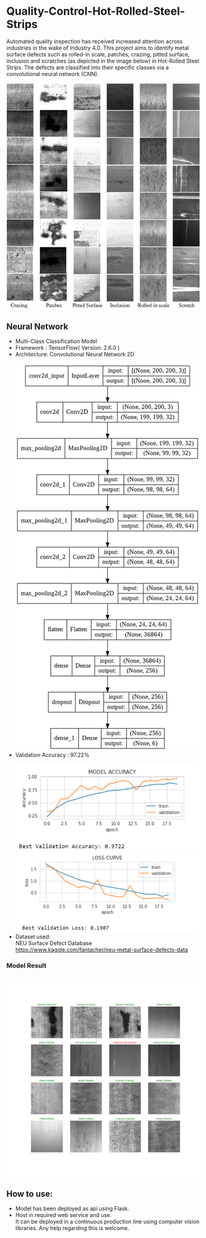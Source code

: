 # Quality-Control-Hot-Rolled-Steel-Strips
Automated quality inspection has received increased attention across industries in the wake of Industry 4.0. This project aims to identify metal surface defects such as rolled-in scale, patches, crazing, pitted surface, inclusion and scratches (as depicted in the image below) in Hot-Rolled Steel Strips. The defects are classified into their specific classes via a convolutional neural network (CNN).<br /><br />
![Image](https://github.com/Ashish-Abraham/Quality-Control-Hot-Rolled-Steel-Strips/blob/main/Surface%20Defects.png)
## Neural Network
* Multi-Class Classification Model
* Framework : TensorFlow( Version: 2.6.0 )
* Architecture: Convolutional Neural Network 2D<br/><br/>
![Image](https://github.com/Ashish-Abraham/Quality-Control-Hot-Rolled-Steel-Strips/blob/main/cnn_architecture.png)
* Validation Accuracy : 97.22%<br/><br/>
![Image](https://github.com/Ashish-Abraham/Quality-Control-Hot-Rolled-Steel-Strips/blob/main/model_accuracy.png)
![Image](https://github.com/Ashish-Abraham/Quality-Control-Hot-Rolled-Steel-Strips/blob/main/loss_curve.png)
* Dataset used:<br />NEU Surface Defect Database<br />https://www.kaggle.com/fantacher/neu-metal-surface-defects-data
### Model Result<br/><br/>
![Image](https://github.com/Ashish-Abraham/Quality-Control-Hot-Rolled-Steel-Strips/blob/main/results.png)
## How to use:
* Model has been deployed as api using Flask.
* Host in required web service and use.<br>
It can be deployed in a continuous production line using computer vision libraries. Any help regarding this is welcome.

